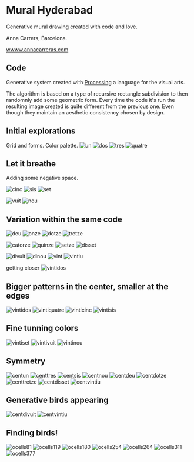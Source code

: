 # Mural Hyderabad
Generative mural drawing created with code and love.

Anna Carrers, Barcelona.

[wwww.annacarreras.com](wwww.annacarreras.com)

## Code
Generative system created with [Processing](www.processing.org) a language for the visual arts.

The algorithm is based on a type of recursive rectangle subdivision to then randomnly add some geometric form. Every time the code it's run the resulting image created is quite different from the previous one. Even though they maintain an aesthetic consistency chosen by design.

## Initial explorations
Grid and forms. Color palette.
![un](/captures/mural_2021_04_26_16_31_03.png)
![dos](/captures/mural_2021_04_26_16_31_05.png)
![tres](/captures/mural_2021_04_26_16_31_07.png)
![quatre](/captures/mural_2021_04_26_16_31_09.png)

## Let it breathe
Adding some negative space.

![cinc](/captures/mural_2021_04_29_20_31_47.png)
![sis](/captures/mural_2021_04_29_20_32_14.png)
![set](/captures/mural_2021_04_29_20_35_07.png)

![vuit](/captures/mural_2021_04_29_20_38_47.png)
![nou](/captures/mural_2021_04_29_20_39_00.png)

## Variation within the same code
![deu](/captures/mural_2021_04_29_20_40_28.png)
![onze](/captures/mural_2021_04_29_20_40_35.png)
![dotze](/captures/mural_2021_04_29_20_40_39.png)
![tretze](/captures/mural_2021_04_29_20_40_43.png)

![catorze](/captures/mural_2021_04_29_20_47_33.png)
![quinze](/captures/mural_2021_04_29_20_47_41.png)
![setze](/captures/mural_2021_04_29_20_47_52.png)
![disset](/captures/mural_2021_04_29_20_47_53.png)

![divuit](/captures/mural_2021_04_29_20_50_09.png)
![dinou](/captures/mural_2021_04_29_20_50_11.png)
![vint](/captures/mural_2021_04_29_20_50_12.png)
![vintiu](/captures/mural_2021_04_29_20_50_15.png)

getting closer
![vintidos](/captures/mural_2021_04_29_20_40_10.png)

## Bigger patterns in the center, smaller at the edges
![vintidos](/captures/mural_2021_05_07_19_11_25.png)
![vintiquatre](/captures/mural_2021_05_07_19_12_03.png)
![vinticinc](/captures/mural_2021_05_07_19_12_10.png)
![vintisis](/captures/mural_2021_05_07_19_12_14.png)

## Fine tunning colors
![vintiset](/captures/mural_2021_05_07_19_38_42.png)
![vintivuit](/captures/mural_2021_05_07_19_38_51.png)
![vintinou](/captures/mural_2021_05_07_19_39_04.png)

## Symmetry
![centun](/captures/mural_2021_05_07_20_09_10.png)
![centtres](/captures/mural_2021_05_07_20_09_20.png)
![centsis](/captures/mural_2021_05_07_20_09_29.png)
![centnou](/captures/mural_2021_05_07_20_09_41.png)
![centdeu](/captures/mural_2021_05_07_20_09_43.png)
![centdotze](/captures/mural_2021_05_07_20_09_53.png)
![centtretze](/captures/mural_2021_05_07_20_09_58.png)
![centdisset](/captures/mural_2021_05_07_20_10_04.png)
![centvintiu](/captures/mural_2021_05_07_20_10_15.png)

## Generative birds appearing
![centdivuit](/captures/mural_2021_05_07_20_10_06.png)
![centvintiu](/captures/mural_2021_05_07_20_09_49.png)

## Finding birds!
![ocells81](/captures/ocells/mural81_2021_05_16_12_12_15.png)
![ocells119](/captures/ocells/mural119_2021_05_15_18_01_40.png)
![ocells180](/captures/ocells/mural180_2021_05_15_18_01_53.png)
![ocells254](/captures/ocells/mural254_2021_05_15_18_02_09.png)
![ocells264](/captures/ocells/mural264_2021_05_15_18_02_11.png)
![ocells311](/captures/ocells/mural311_2021_05_15_18_02_22.png)
![ocells377](/captures/ocells/mural377_2021_05_15_18_02_36.png)

